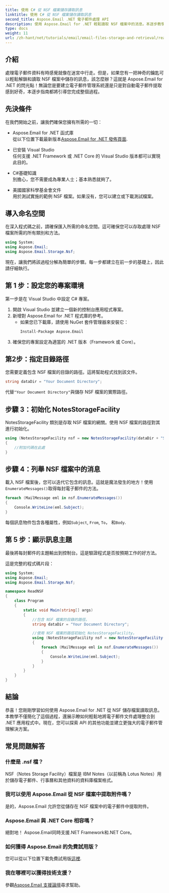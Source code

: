 ```yaml
---
title: 使用 C# 從 NSF 檔案儲存讀取訊息
linktitle: 使用 C# 從 NSF 檔案儲存讀取訊息
second_title: Aspose.Email .NET 電子郵件處理 API
description: 使用 Aspose.Email for .NET 輕鬆讀取 NSF 檔案中的消息。本逐步教學透過實用的 C# 範例簡化了電子郵件資料擷取。
type: docs
weight: 11
url: /zh-hant/net/tutorials/email/email-files-storage-and-retrieval/read-messages-from-nsf-files-storage/
---
```

## 介紹

處理電子郵件資料有時感覺就像在迷宮中行走。但是，如果您有一把神奇的鑰匙可以輕鬆解鎖和讀取 NSF 檔案中儲存的訊息，該怎麼辦？這就是 Aspose.Email for .NET 的閃光點！無論您是要建立電子郵件管理系統還是只是對自動電子郵件提取感到好奇，本逐步指南都將引導您完成整個過程。

## 先決條件

在我們開始之前，讓我們確保您擁有所需的一切：

- Aspose.Email for .NET 函式庫  
  從以下位置下載最新版本[Aspose.Email for .NET 發佈頁面](https://releases.aspose.com/email/net/).

- 已安裝 Visual Studio  
  任何支援 .NET Framework 或 .NET Core 的 Visual Studio 版本都可以實現此目的。

- C#基礎知識  
  別擔心，您不需要成為專業人士；基本熟悉就夠了。

- 美國國家科學基金會文件  
  用於測試實施的範例 NSF 檔案。如果沒有，您可以建立或下載測試檔案。

## 導入命名空間

在深入程式碼之前，請確保匯入所需的命名空間。這可確保您可以存取處理 NSF 檔案所需的所有類別和方法。

```csharp
using System;
using Aspose.Email;
using Aspose.Email.Storage.Nsf;
```

現在，讓我們將該過程分解為簡單的步驟。每一步都建立在前一步的基礎上，因此請仔細執行。

## 第 1 步：設定您的專案環境

第一步是在 Visual Studio 中設定 C# 專案。

1. 開啟 Visual Studio 並建立一個新的控制台應用程式專案。
2. 新增對 Aspose.Email for .NET 程式庫的參考。
   - 如果您已下載庫，請使用 NuGet 套件管理器來安裝它：
     ```bash
     Install-Package Aspose.Email
     ```
3. 確保您的專案設定為適當的 .NET 版本（Framework 或 Core）。

## 第2步：指定目錄路徑

您需要定義包含 NSF 檔案的目錄的路徑。這將幫助程式找到該文件。

```csharp
string dataDir = "Your Document Directory";
```

代替`"Your Document Directory"`與儲存 NSF 檔案的實際路徑。

## 步驟 3：初始化 NotesStorageFacility

NotesStorageFacility 類別是存取 NSF 檔案的網關。使用 NSF 檔案的路徑對其進行初始化。

```csharp
using (NotesStorageFacility nsf = new NotesStorageFacility(dataDir + "SampleNSF.nsf"))
{
    //附加代碼在此處
}
```

## 步驟 4：列舉 NSF 檔案中的消息

載入 NSF 檔案後，您可以迭代它包含的訊息。這就是魔法發生的地方！使用`EnumerateMessages()`取得每封電子郵件的方法。

```csharp
foreach (MailMessage eml in nsf.EnumerateMessages())
{
    Console.WriteLine(eml.Subject);
}
```

每個訊息物件包含各種屬性，例如`Subject`, `From`, `To`， 和`Body`.

## 第 5 步：顯示訊息主題

最後將每封郵件的主題輸出到控制台。這是驗證程式是否按預期工作的好方法。

這是完整的程式碼片段：

```csharp
using System;
using Aspose.Email;
using Aspose.Email.Storage.Nsf;

namespace ReadNSF
{
    class Program
    {
        static void Main(string[] args)
        {
            //包含 NSF 檔案的目錄的路徑。
            string dataDir = "Your Document Directory";

            //使用 NSF 檔案的路徑初始化 NotesStorageFacility。
            using (NotesStorageFacility nsf = new NotesStorageFacility(dataDir + "SampleNSF.nsf"))
            {
                foreach (MailMessage eml in nsf.EnumerateMessages())
                {
                    Console.WriteLine(eml.Subject);
                }
            }
        }
    }
}
```

## 結論

恭喜！您剛剛學習如何使用 Aspose.Email for .NET 從 NSF 儲存檔案讀取訊息。本教學不僅簡化了這個過程，還展示瞭如何輕鬆地將電子郵件文件處理整合到 .NET 應用程式中。現在，您可以探索 API 的其他功能並建立更強大的電子郵件管理解決方案。

## 常見問題解答

### 什麼是 .nsf 檔？  
NSF（Notes Storage Facility）檔案是 IBM Notes（以前稱為 Lotus Notes）用於儲存電子郵件、行事曆和其他資料的資料庫檔案格式。

### 我可以使用 Aspose.Email 從 NSF 檔案中提取附件嗎？  
是的，Aspose.Email 允許您從儲存在 NSF 檔案中的電子郵件中提取附件。

### Aspose.Email 與 .NET Core 相容嗎？  
絕對地！ Aspose.Email同時支援.NET Framework和.NET Core。

### 如何獲得 Aspose.Email 的免費試用版？  
您可以從以下位置下載免費試用版[這裡](https://releases.aspose.com/).

### 我在哪裡可以獲得技術支援？  
參觀[Aspose.Email 支援論壇](https://forum.aspose.com/c/email/12/)尋求幫助。